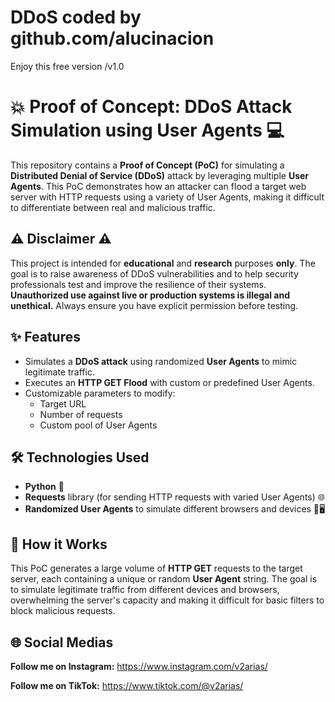 # DDoS coded by github.com/alucinacion

Enjoy this free version /v1.0

# 💥 Proof of Concept: DDoS Attack Simulation using User Agents 💻
This repository contains a **Proof of Concept (PoC)** for simulating a **Distributed Denial of Service (DDoS)** attack by leveraging multiple **User Agents**. This PoC demonstrates how an attacker can flood a target web server with HTTP requests using a variety of User Agents, making it difficult to differentiate between real and malicious traffic.

## ⚠️ Disclaimer ⚠️
This project is intended for **educational** and **research** purposes **only**. The goal is to raise awareness of DDoS vulnerabilities and to help security professionals test and improve the resilience of their systems. **Unauthorized use against live or production systems is illegal and unethical.** Always ensure you have explicit permission before testing.

## ✨ Features
- Simulates a **DDoS attack** using randomized **User Agents** to mimic legitimate traffic.
- Executes an **HTTP GET Flood** with custom or predefined User Agents.
- Customizable parameters to modify:
  - Target URL
  - Number of requests
  - Custom pool of User Agents

## 🛠️ Technologies Used
- **Python** 🐍
- **Requests** library (for sending HTTP requests with varied User Agents) 🌐
- **Randomized User Agents** to simulate different browsers and devices 📱🖥️

## 🚀 How it Works
This PoC generates a large volume of **HTTP GET** requests to the target server, each containing a unique or random **User Agent** string. The goal is to simulate legitimate traffic from different devices and browsers, overwhelming the server's capacity and making it difficult for basic filters to block malicious requests.


## 🌐 Social Medias 

**Follow me on Instagram:**  https://www.instagram.com/v2arias/

**Follow me on TikTok:**     https://www.tiktok.com/@v2arias/

